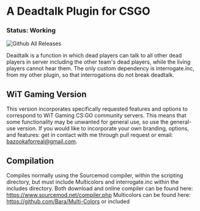 # A Deadtalk Plugin for CSGO
### Status: Working
![Github All Releases](https://img.shields.io/github/downloads/bazooka-codes/csgo-deadtalk-plugin/total)

Deadtalk is a function in which dead players can talk to all other dead players in server including the other team's dead players, while the living players cannot hear them. The only custom dependency is interrogate.inc, from my other plugin, so that interrogations do not break deadtalk. 

## WiT Gaming Version
This version incorporates specifically requested features and options to correspond to WiT Gaming CS:GO community servers.
This means that some functionality may be unwanted for general use, so use the general-use version.
If you would like to incorporate your own branding, options, and features: get in contact with me through pull request or
email: bazookaforreal@gmail.com.

## Compilation
Compiles normally using the Sourcemod compiler, within the scripting directory, but must include Multicolors and interrogate.inc
within the includes directory.
  Both download and online compiler can be found here: https://www.sourcemod.net/compiler.php
  Multicolors can be found here: https://github.com/Bara/Multi-Colors or included
